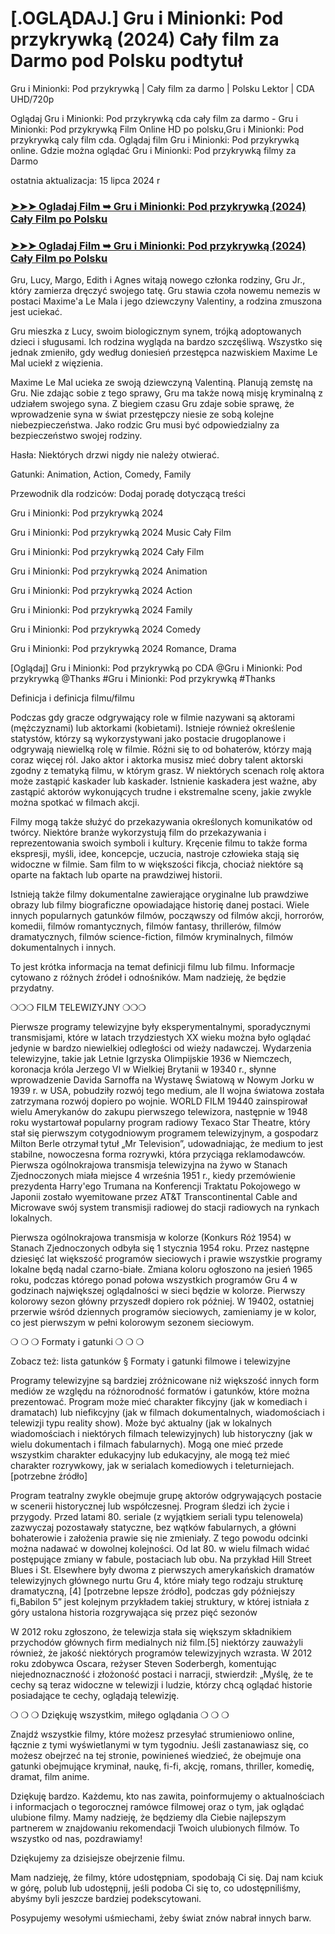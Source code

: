 # [.OGLĄDAJ.] Gru i Minionki: Pod przykrywką (2024) Cały film za Darmo pod Polsku podtytuł
<p dir="auto">Gru i Minionki: Pod przykrywką | Cały film za darmo | Polsku Lektor | CDA UHD/720p</p>
<p dir="auto">Oglądaj Gru i Minionki: Pod przykrywką cda cały film za darmo - Gru i Minionki: Pod przykrywką Film Online HD po polsku,Gru i Minionki: Pod przykrywką caly film cda. Oglądaj film Gru i Minionki: Pod przykrywką online. Gdzie można oglądać Gru i Minionki: Pod przykrywką filmy za Darmo</p>
<p dir="auto">ostatnia aktualizacja: 15 lipca 2024 r</p>
<div class="markdown-heading" dir="auto"><h3 tabindex="-1" class="heading-element" dir="auto"><a href="https://weflix.cloud/movie/519182/despicable-me-4-git" rel="nofollow">➤➤➤ Ogladaj Film ➥ Gru i Minionki: Pod przykrywką (2024) Cały Film po Polsku</a></h3></div>
<div class="markdown-heading" dir="auto"><h3 tabindex="-1" class="heading-element" dir="auto"><a href="https://weflix.cloud/movie/519182/despicable-me-4-git" rel="nofollow">➤➤➤ Ogladaj Film ➥ Gru i Minionki: Pod przykrywką (2024) Cały Film po Polsku</a></h3></div>
<p dir="auto">Gru, Lucy, Margo, Edith i Agnes witają nowego członka rodziny, Gru Jr., który zamierza dręczyć swojego tatę. Gru stawia czoła nowemu nemezis w postaci Maxime'a Le Mala i jego dziewczyny Valentiny, a rodzina zmuszona jest uciekać.</p>
<p dir="auto">Gru mieszka z Lucy, swoim biologicznym synem, trójką adoptowanych dzieci i sługusami. Ich rodzina wygląda na bardzo szczęśliwą. Wszystko się jednak zmieniło, gdy według doniesień przestępca nazwiskiem Maxime Le Mal uciekł z więzienia.</p>
<p dir="auto">Maxime Le Mal ucieka ze swoją dziewczyną Valentiną. Planują zemstę na Gru. Nie zdając sobie z tego sprawy, Gru ma także nową misję kryminalną z udziałem swojego syna. Z biegiem czasu Gru zdaje sobie sprawę, że wprowadzenie syna w świat przestępczy niesie ze sobą kolejne niebezpieczeństwa. Jako rodzic Gru musi być odpowiedzialny za bezpieczeństwo swojej rodziny.</p>
<p dir="auto">Hasła: Niektórych drzwi nigdy nie należy otwierać.</p>
<p dir="auto">Gatunki: Animation, Action, Comedy, Family</p>
<p dir="auto">Przewodnik dla rodziców: Dodaj poradę dotyczącą treści</p>
<p dir="auto">Gru i Minionki: Pod przykrywką 2024</p>
<p dir="auto">Gru i Minionki: Pod przykrywką 2024 Music Cały Film</p>
<p dir="auto">Gru i Minionki: Pod przykrywką 2024 Cały Film</p>
<p dir="auto">Gru i Minionki: Pod przykrywką 2024 Animation</p>
<p dir="auto">Gru i Minionki: Pod przykrywką 2024 Action</p>
<p dir="auto">Gru i Minionki: Pod przykrywką 2024 Family</p>
<p dir="auto">Gru i Minionki: Pod przykrywką 2024 Comedy</p>
<p dir="auto">Gru i Minionki: Pod przykrywką 2024 Romance, Drama</p>
<p dir="auto">[Oglądaj] Gru i Minionki: Pod przykrywką po CDA @Gru i Minionki: Pod przykrywką @Thanks #Gru i Minionki: Pod przykrywką #Thanks</p>
<p dir="auto">Definicja i definicja filmu/filmu</p>
<p dir="auto">Podczas gdy gracze odgrywający role w filmie nazywani są aktorami (mężczyznami) lub aktorkami (kobietami). Istnieje również określenie statystów, którzy są wykorzystywani jako postacie drugoplanowe i odgrywają niewielką rolę w filmie. Różni się to od bohaterów, którzy mają coraz więcej ról. Jako aktor i aktorka musisz mieć dobry talent aktorski zgodny z tematyką filmu, w którym grasz. W niektórych scenach rolę aktora może zastąpić kaskader lub kaskader. Istnienie kaskadera jest ważne, aby zastąpić aktorów wykonujących trudne i ekstremalne sceny, jakie zwykle można spotkać w filmach akcji.</p>
<p dir="auto">Filmy mogą także służyć do przekazywania określonych komunikatów od twórcy. Niektóre branże wykorzystują film do przekazywania i reprezentowania swoich symboli i kultury. Kręcenie filmu to także forma ekspresji, myśli, idee, koncepcje, uczucia, nastroje człowieka stają się widoczne w filmie. Sam film to w większości fikcja, chociaż niektóre są oparte na faktach lub oparte na prawdziwej historii.</p>
<p dir="auto">Istnieją także filmy dokumentalne zawierające oryginalne lub prawdziwe obrazy lub filmy biograficzne opowiadające historię danej postaci. Wiele innych popularnych gatunków filmów, począwszy od filmów akcji, horrorów, komedii, filmów romantycznych, filmów fantasy, thrillerów, filmów dramatycznych, filmów science-fiction, filmów kryminalnych, filmów dokumentalnych i innych.</p>
<p dir="auto">To jest krótka informacja na temat definicji filmu lub filmu. Informacje cytowano z różnych źródeł i odnośników. Mam nadzieję, że będzie przydatny.</p>
<p dir="auto">❍❍❍ FILM TELEWIZYJNY ❍❍❍</p>
<p dir="auto">Pierwsze programy telewizyjne były eksperymentalnymi, sporadycznymi transmisjami, które w latach trzydziestych XX wieku można było oglądać jedynie w bardzo niewielkiej odległości od wieży nadawczej. Wydarzenia telewizyjne, takie jak Letnie Igrzyska Olimpijskie 1936 w Niemczech, koronacja króla Jerzego VI w Wielkiej Brytanii w 19340 r., słynne wprowadzenie Davida Sarnoffa na Wystawę Światową w Nowym Jorku w 1939 r. w USA, pobudziły rozwój tego medium, ale II wojna światowa została zatrzymana rozwój dopiero po wojnie. WORLD FILM 19440 zainspirował wielu Amerykanów do zakupu pierwszego telewizora, następnie w 1948 roku wystartował popularny program radiowy Texaco Star Theatre, który stał się pierwszym cotygodniowym programem telewizyjnym, a gospodarz Milton Berle otrzymał tytuł „Mr Television”, udowadniając, że medium to jest stabilne, nowoczesna forma rozrywki, która przyciąga reklamodawców. Pierwsza ogólnokrajowa transmisja telewizyjna na żywo w Stanach Zjednoczonych miała miejsce 4 września 1951 r., kiedy przemówienie prezydenta Harry'ego Trumana na Konferencji Traktatu Pokojowego w Japonii zostało wyemitowane przez AT&T Transcontinental Cable and Microwave swój system transmisji radiowej do stacji radiowych na rynkach lokalnych.</p>
<p dir="auto">Pierwsza ogólnokrajowa transmisja w kolorze (Konkurs Róż 1954) w Stanach Zjednoczonych odbyła się 1 stycznia 1954 roku. Przez następne dziesięć lat większość programów sieciowych i prawie wszystkie programy lokalne będą nadal czarno-białe. Zmiana koloru ogłoszono na jesień 1965 roku, podczas którego ponad połowa wszystkich programów Gru 4 w godzinach największej oglądalności w sieci będzie w kolorze. Pierwszy kolorowy sezon główny przyszedł dopiero rok później. W 19402, ostatniej przerwie wśród dziennych programów sieciowych, zamieniamy je w kolor, co jest pierwszym w pełni kolorowym sezonem sieciowym.</p>
<p dir="auto">❍ ❍ ❍ Formaty i gatunki ❍ ❍ ❍</p>
<p dir="auto">Zobacz też: lista gatunków § Formaty i gatunki filmowe i telewizyjne</p>
<p dir="auto">Programy telewizyjne są bardziej zróżnicowane niż większość innych form mediów ze względu na różnorodność formatów i gatunków, które można prezentować. Program może mieć charakter fikcyjny (jak w komediach i dramatach) lub niefikcyjny (jak w filmach dokumentalnych, wiadomościach i telewizji typu reality show). Może być aktualny (jak w lokalnych wiadomościach i niektórych filmach telewizyjnych) lub historyczny (jak w wielu dokumentach i filmach fabularnych). Mogą one mieć przede wszystkim charakter edukacyjny lub edukacyjny, ale mogą też mieć charakter rozrywkowy, jak w serialach komediowych i teleturniejach.[potrzebne źródło]</p>
<p dir="auto">Program teatralny zwykle obejmuje grupę aktorów odgrywających postacie w scenerii historycznej lub współczesnej. Program śledzi ich życie i przygody. Przed latami 80. seriale (z wyjątkiem seriali typu telenowela) zazwyczaj pozostawały statyczne, bez wątków fabularnych, a główni bohaterowie i założenia prawie się nie zmieniały. Z tego powodu odcinki można nadawać w dowolnej kolejności. Od lat 80. w wielu filmach widać postępujące zmiany w fabule, postaciach lub obu. Na przykład Hill Street Blues i St. Elsewhere były dwoma z pierwszych amerykańskich dramatów telewizyjnych głównego nurtu Gru 4, które miały tego rodzaju strukturę dramatyczną, [4] [potrzebne lepsze źródło], podczas gdy późniejszy fi„Babilon 5” jest kolejnym przykładem takiej struktury, w której istniała z góry ustalona historia rozgrywająca się przez pięć sezonów
<p dir="auto">W 2012 roku zgłoszono, że telewizja stała się większym składnikiem przychodów głównych firm medialnych niż film.[5] niektórzy zauważyli również, że jakość niektórych programów telewizyjnych wzrasta. W 2012 roku zdobywca Oscara, reżyser Steven Soderbergh, komentując niejednoznaczność i złożoność postaci i narracji, stwierdził: „Myślę, że te cechy są teraz widoczne w telewizji i ludzie, którzy chcą oglądać historie posiadające te cechy, oglądają telewizję.</p>
<p dir="auto">❍ ❍ ❍ Dziękuję wszystkim, miłego oglądania ❍ ❍ ❍</p>
<p dir="auto">Znajdź wszystkie filmy, które możesz przesyłać strumieniowo online, łącznie z tymi wyświetlanymi w tym tygodniu. Jeśli zastanawiasz się, co możesz obejrzeć na tej stronie, powinieneś wiedzieć, że obejmuje ona gatunki obejmujące kryminał, naukę, fi-fi, akcję, romans, thriller, komedię, dramat, film anime.</p >
<p dir="auto">Dziękuję bardzo. Każdemu, kto nas zawita, poinformujemy o aktualnościach i informacjach o tegorocznej ramówce filmowej oraz o tym, jak oglądać ulubione filmy. Mamy nadzieję, że będziemy dla Ciebie najlepszym partnerem w znajdowaniu rekomendacji Twoich ulubionych filmów. To wszystko od nas, pozdrawiamy!</p>
<p dir="auto">Dziękujemy za dzisiejsze obejrzenie filmu.</p>
<p dir="auto">Mam nadzieję, że filmy, które udostępniam, spodobają Ci się. Daj nam kciuk w górę, polub lub udostępnij, jeśli podoba Ci się to, co udostępniliśmy, abyśmy byli jeszcze bardziej podekscytowani.
<p dir="auto">Posypujemy wesołymi uśmiechami, żeby świat znów nabrał innych barw. </p>
